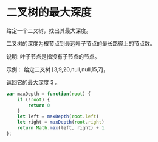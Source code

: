 # 二叉树的最大深度
给定一个二叉树，找出其最大深度。

二叉树的深度为根节点到最远叶子节点的最长路径上的节点数。

说明: 叶子节点是指没有子节点的节点。

示例：
给定二叉树 [3,9,20,null,null,15,7]，

返回它的最大深度 3 。

```javascript
var maxDepth = function(root) {
    if (!root) {
        return 0
    }  
    let left = maxDepth(root.left)
    let right = maxDepth(root.right)
    return Math.max(left, right) + 1
};
```
